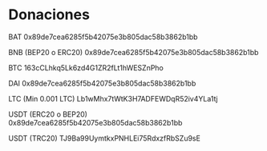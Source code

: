 # Donaciones

BAT
0x89de7cea6285f5b42075e3b805dac58b3862b1bb

BNB (BEP20 o ERC20)
0x89de7cea6285f5b42075e3b805dac58b3862b1bb

BTC
163cCLhkq5Lk6zd4G1ZR2fLt1hWESZnPho

DAI
0x89de7cea6285f5b42075e3b805dac58b3862b1bb

LTC (Min 0.001 LTC)
Lb1wMhx7tWtK3H7ADFEWDqR52iv4YLa1tj

USDT (ERC20 o BEP20)
0x89de7cea6285f5b42075e3b805dac58b3862b1bb

USDT (TRC20)
TJ9Ba99UymtkxPNHLEi75RdxzfRbSZu9sE
